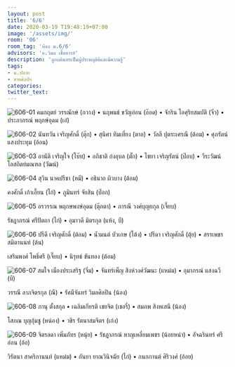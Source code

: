 ```yaml
---
layout: post
title: '6/6'
date: 2020-03-19 T19:48:19+07:00
image: '/assets/img/'
room: '06'
room_tag: 'ห้อง ม.6/6'
advisors: 'อ.วิมล เชื้ออารย์'
description: 'ลูกบดินทรเป็นผู้ประพฤติดีและมีความรู้'
tags:
- ม.ปลาย
- สายศิลป์ฯ
categories:
twitter_text:
---
```

![606-01](https://res.cloudinary.com/dbruw74ms/image/upload/c_fit,w_760/v1584623241/606-01_tfmjot.png)
คมกฤตย์ วรรณักษ์ (กวาง) • นฤพนธ์ ขวัญอ่อน (อ๊อด) • จักริน ไอศุริยสมบัติ (จิ๋ว) • ประภาภรณ์ พฤกษ์อุดม (เอ๋)

![606-02](https://res.cloudinary.com/dbruw74ms/image/upload/c_fit,w_760/v1584623309/606-02_e7c7oi.png)
นันทวัน เจริญศักดิ์ (ตุ๊ก) • สุนิศา ทิมเที่ยง (ตาล) • วัลลี ปุตระเศรณี (ต้อม) • ศุภรัตน์ แสงประทุม (อ้อน)

![606-03](https://res.cloudinary.com/dbruw74ms/image/upload/c_fit,w_760/v1584623294/606-03_upcedv.png)
อานัติ เจริญใจ (โบ๊ท) • อภิชาติ ก๋งอุบล (ตั๊ก) • ไชยา เจริญรัตน์ (ป๊อบ) • วีระวัฒน์ โลสถิตย์มณฑล (วัฒน์)

![606-04](https://res.cloudinary.com/dbruw74ms/image/upload/c_fit,w_760/v1584623318/606-04_oqpkim.png)
สุวิน นาคปรีชา (หมี) • อธินาถ ผิวบาง (ต้อม)

คงศักดิ์ เก้าเอี้ยน (ไก่) • ภูมินทร์ จัยสิน (ป๊อก)

![606-05](https://res.cloudinary.com/dbruw74ms/image/upload/c_fit,w_760/v1584623280/606-05_zcc340.png)
อรวรรณ พฤกษพงษ์อุดม (ตุ๊กตา) • ภารณี วงศ์บุญยกุล (เจี๊ยบ)

รัชฎาภรณ์ ศรีปัตถา (ไก่) • อุมาวดี มิตรกุล (แห้ง, บี)

![606-06](https://res.cloudinary.com/dbruw74ms/image/upload/c_fit,w_760/v1584623313/606-06_gm0lzh.png)
ปรีดี เจริญศักดิ์ (ต้อม) • น้ำมนต์ บัวเกษ (โต้ง) • ปรีดา เจริญศักดิ์ (ตุ้ย) • สรรเพชร สมิตานนท์ (ต้น)

เสริมพงศ์ โพธิ์ศรี (เจี๊ยบ) • นิรุทธ์ ขันทอง (ต้อม)

![606-07](https://res.cloudinary.com/dbruw74ms/image/upload/c_fit,w_760/v1584623338/606-07_skk4tb.png)
สมใจ เมืองประเสริฐ (จิ๋ม) • จันทร์เพ็ญ สิงห์วงศ์วัฒนะ (แหม่ม) • อุมาภรณ์ แสงฉวี (บี)

วรรณี ลาภจิตรกุล (ณี) • รัศมีจันทร์ วิมลศิลปิน (น้อง)

![606-08](https://res.cloudinary.com/dbruw74ms/image/upload/c_fit,w_760/v1584623371/606-08_b38bcy.png)
ภานุ ตั้งสกุล • เฉลิมเกียรติ เชยจิต (เชอรี่) • สมภพ สิงหเสนี (น้อง)

โสภณ บุญอุ้มชู (หน่อง) • วชิร รัตนาสมจิตร (เก่ง)

![606-09](https://res.cloudinary.com/dbruw74ms/image/upload/c_fit,w_760/v1584623371/606-09_insort.png)
จิตรลดา เพิ่มภัทร (หนุ่ย) • รัชฎาภรณ์ หาญเหลี่ยมเพชร (น้อยหน่า) • อัจฉรินทร์ ศรีอ่อน (อ้อ)

วิรัตนา สาคริกานนท์ (แหม่ม) • กันยา ยาณวินิจฉัย (ไก่) • กนกกานต์ ศิริวงศ์ (อ้อย)
